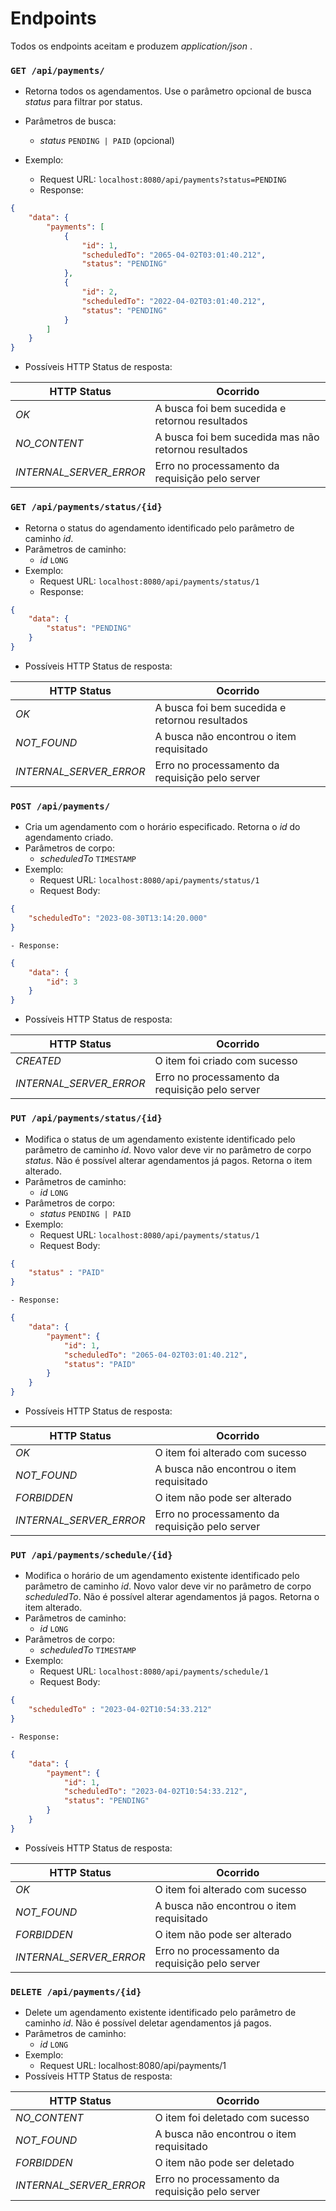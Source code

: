 # Endpoints

Todos os endpoints aceitam e produzem _application/json_ .

### `GET /api/payments/`
* Retorna todos os agendamentos. Use o parâmetro opcional de busca _status_ para filtrar por status. 
* Parâmetros de busca:
    - _status_ `PENDING | PAID` (opcional)
 
* Exemplo:
    - Request URL: `localhost:8080/api/payments?status=PENDING`
    - Response:
```JSON
{
    "data": {
        "payments": [
            {
                "id": 1,
                "scheduledTo": "2065-04-02T03:01:40.212",
                "status": "PENDING"
            },
            {
                "id": 2,
                "scheduledTo": "2022-04-02T03:01:40.212",
                "status": "PENDING"
            }
        ]
    }
}
```

* Possíveis HTTP Status de resposta:

| HTTP Status | Ocorrido |
| ------ | ------ |
| _OK_ | A busca foi bem sucedida e retornou resultados |
| _NO_CONTENT_ | A busca foi bem sucedida mas não retornou resultados |
| _INTERNAL_SERVER_ERROR_ | Erro no processamento da requisição pelo server |

### `GET /api/payments/status/{id}`
* Retorna o status do agendamento identificado pelo parâmetro de caminho _id_.
* Parâmetros de caminho:
    - _id_ `LONG`
* Exemplo:
    - Request URL: `localhost:8080/api/payments/status/1`
    - Response:
```JSON
{
    "data": {
        "status": "PENDING"
    }
}
```
* Possíveis HTTP Status de resposta:

| HTTP Status | Ocorrido |
| ------ | ------ |
| _OK_ | A busca foi bem sucedida e retornou resultados |
| _NOT_FOUND_ | A busca não encontrou o item requisitado |
| _INTERNAL_SERVER_ERROR_ | Erro no processamento da requisição pelo server |

### `POST /api/payments/`
* Cria um agendamento com o horário especificado. Retorna o _id_ do agendamento criado.
* Parâmetros de corpo:
    - _scheduledTo_ `TIMESTAMP`
* Exemplo:
    - Request URL: `localhost:8080/api/payments/status/1`
    - Request Body:
```JSON
{
    "scheduledTo": "2023-08-30T13:14:20.000"
}
```
    - Response:
```JSON
{
    "data": {
        "id": 3
    }
}
```
* Possíveis HTTP Status de resposta:

| HTTP Status | Ocorrido |
| ------ | ------ |
| _CREATED_ | O item foi criado com sucesso |
| _INTERNAL_SERVER_ERROR_ | Erro no processamento da requisição pelo server |

### `PUT /api/payments/status/{id}`
* Modifica o status de um agendamento existente identificado pelo parâmetro de caminho _id_. Novo valor deve vir no parâmetro de corpo _status_. Não é possível alterar agendamentos já pagos. Retorna o item alterado.
* Parâmetros de caminho:
    - _id_ `LONG`
* Parâmetros de corpo:
    - _status_ `PENDING | PAID`
* Exemplo:
    - Request URL: `localhost:8080/api/payments/status/1`
    - Request Body:
```JSON
{
    "status" : "PAID"
}
```
    - Response:
```JSON
{
    "data": {
        "payment": {
            "id": 1,
            "scheduledTo": "2065-04-02T03:01:40.212",
            "status": "PAID"
        }
    }
}
```
* Possíveis HTTP Status de resposta:

| HTTP Status | Ocorrido |
| ------ | ------ |
| _OK_ | O item foi alterado com sucesso |
| _NOT_FOUND_ | A busca não encontrou o item requisitado |
| _FORBIDDEN_ | O item não pode ser alterado |
| _INTERNAL_SERVER_ERROR_ | Erro no processamento da requisição pelo server |

### `PUT /api/payments/schedule/{id}`
* Modifica o horário de um agendamento existente identificado pelo parâmetro de caminho _id_. Novo valor deve vir no parâmetro de corpo _scheduledTo_. Não é possível alterar agendamentos já pagos. Retorna o item alterado.
* Parâmetros de caminho:
    - _id_ `LONG`
* Parâmetros de corpo:
    - _scheduledTo_ `TIMESTAMP`
* Exemplo:
    - Request URL: `localhost:8080/api/payments/schedule/1`
    - Request Body:
```JSON
{
    "scheduledTo" : "2023-04-02T10:54:33.212"
}
```
    - Response:
```JSON
{
    "data": {
        "payment": {
            "id": 1,
            "scheduledTo": "2023-04-02T10:54:33.212",
            "status": "PENDING"
        }
    }
}
```
* Possíveis HTTP Status de resposta:

| HTTP Status | Ocorrido |
| ------ | ------ |
| _OK_ | O item foi alterado com sucesso |
| _NOT_FOUND_ | A busca não encontrou o item requisitado |
| _FORBIDDEN_ | O item não pode ser alterado |
| _INTERNAL_SERVER_ERROR_ | Erro no processamento da requisição pelo server |

### `DELETE /api/payments/{id}`
* Delete um agendamento existente identificado pelo parâmetro de caminho _id_. Não é possível deletar agendamentos já pagos.
* Parâmetros de caminho:
    - _id_ `LONG`
* Exemplo:
    - Request URL: localhost:8080/api/payments/1
* Possíveis HTTP Status de resposta:

| HTTP Status | Ocorrido |
| ------ | ------ |
| _NO_CONTENT_ | O item foi deletado com sucesso |
| _NOT_FOUND_ | A busca não encontrou o item requisitado |
| _FORBIDDEN_ | O item não pode ser deletado |
| _INTERNAL_SERVER_ERROR_ | Erro no processamento da requisição pelo server |
